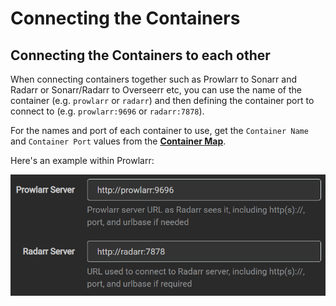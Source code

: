 # Connecting the Containers

## Connecting the Containers to each other

When connecting containers together such as Prowlarr to Sonarr and Radarr or Sonarr/Radarr to Overseerr etc, you can use the name of the container (e.g. `prowlarr` or `radarr`) and then defining the container port to connect to (e.g. `prowlarr:9696` or `radarr:7878`).

For the names and port of each container to use, get the `Container Name` and `Container Port` values from the **[Container Map](../container-map)**.

Here's an example within Prowlarr:

![Prowlarr example](../static/img/container_connect_example.png)
